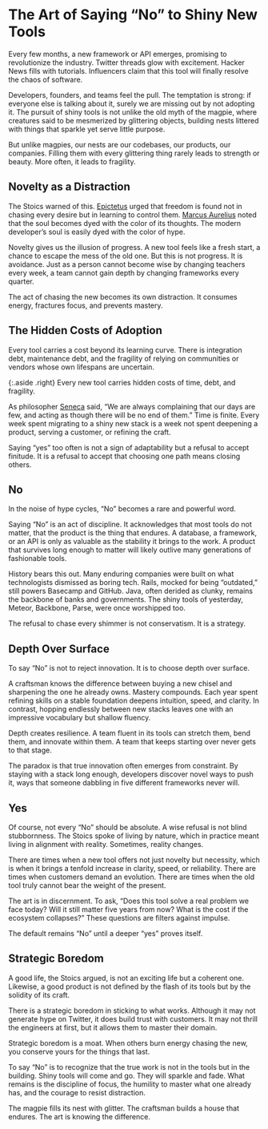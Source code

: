 # The Art of Saying “No” to Shiny New Tools

Every few months, a new framework or API emerges, promising to revolutionize the industry. Twitter threads glow with excitement. Hacker News fills with tutorials. Influencers claim that this tool will finally resolve the chaos of software.  

Developers, founders, and teams feel the pull. The temptation is strong: if everyone else is talking about it, surely we are missing out by not adopting it. The pursuit of shiny tools is not unlike the old myth of the magpie, where creatures said to be mesmerized by glittering objects, building nests littered with things that sparkle yet serve little purpose.  

But unlike magpies, our nests are our codebases, our products, our companies. Filling them with every glittering thing rarely leads to strength or beauty. More often, it leads to fragility.  

## Novelty as a Distraction

The Stoics warned of this. [Epictetus](https://en.wikipedia.org/wiki/Epictetus) urged that freedom is found not in chasing every desire but in learning to control them. [Marcus Aurelius](https://en.wikipedia.org/wiki/Marcus_Aurelius) noted that the soul becomes dyed with the color of its thoughts. The modern developer’s soul is easily dyed with the color of hype.  

Novelty gives us the illusion of progress. A new tool feels like a fresh start, a chance to escape the mess of the old one. But this is not progress. It is avoidance. Just as a person cannot become wise by changing teachers every week, a team cannot gain depth by changing frameworks every quarter.  

The act of chasing the new becomes its own distraction. It consumes energy, fractures focus, and prevents mastery.

## The Hidden Costs of Adoption

Every tool carries a cost beyond its learning curve. There is integration debt, maintenance debt, and the fragility of relying on communities or vendors whose own lifespans are uncertain.

{:.aside .right}
Every new tool carries hidden costs of time, debt, and fragility.

As philosopher [Seneca](https://en.wikipedia.org/wiki/Seneca_the_Younger) said, “We are always complaining that our days are few, and acting as though there will be no end of them.” Time is finite. Every week spent migrating to a shiny new stack is a week not spent deepening a product, serving a customer, or refining the craft.  

Saying “yes” too often is not a sign of adaptability but a refusal to accept finitude. It is a refusal to accept that choosing one path means closing others.  

## No

In the noise of hype cycles, “No” becomes a rare and powerful word.  

Saying “No” is an act of discipline. It acknowledges that most tools do not matter, that the product is the thing that endures. A database, a framework, or an API is only as valuable as the stability it brings to the work. A product that survives long enough to matter will likely outlive many generations of fashionable tools.  

History bears this out. Many enduring companies were built on what technologists dismissed as boring tech. Rails, mocked for being “outdated,” still powers Basecamp and GitHub. Java, often derided as clunky, remains the backbone of banks and governments. The shiny tools of yesterday, Meteor, Backbone, Parse, were once worshipped too.  

The refusal to chase every shimmer is not conservatism. It is a strategy. 

## Depth Over Surface

To say “No” is not to reject innovation. It is to choose depth over surface.  

A craftsman knows the difference between buying a new chisel and sharpening the one he already owns. Mastery compounds. Each year spent refining skills on a stable foundation deepens intuition, speed, and clarity. In contrast, hopping endlessly between new stacks leaves one with an impressive vocabulary but shallow fluency.  

Depth creates resilience. A team fluent in its tools can stretch them, bend them, and innovate within them. A team that keeps starting over never gets to that stage.  

The paradox is that true innovation often emerges from constraint. By staying with a stack long enough, developers discover novel ways to push it, ways that someone dabbling in five different frameworks never will.  

## Yes

Of course, not every “No” should be absolute. A wise refusal is not blind stubbornness. The Stoics spoke of living by nature, which in practice meant living in alignment with reality. Sometimes, reality changes.  

There are times when a new tool offers not just novelty but necessity, which is when it brings a tenfold increase in clarity, speed, or reliability. There are times when customers demand an evolution. There are times when the old tool truly cannot bear the weight of the present.  

The art is in discernment. To ask, “Does this tool solve a real problem we face today? Will it still matter five years from now? What is the cost if the ecosystem collapses?” These questions are filters against impulse.  

The default remains “No” until a deeper “yes” proves itself.  

## Strategic Boredom

A good life, the Stoics argued, is not an exciting life but a coherent one. Likewise, a good product is not defined by the flash of its tools but by the solidity of its craft.  

There is a strategic boredom in sticking to what works. Although it may not generate hype on Twitter, it does build trust with customers. It may not thrill the engineers at first, but it allows them to master their domain.

Strategic boredom is a moat. When others burn energy chasing the new, you conserve yours for the things that last.

To say “No” is to recognize that the true work is not in the tools but in the building. Shiny tools will come and go. They will sparkle and fade. What remains is the discipline of focus, the humility to master what one already has, and the courage to resist distraction.  

The magpie fills its nest with glitter. The craftsman builds a house that endures.  The art is knowing the difference.